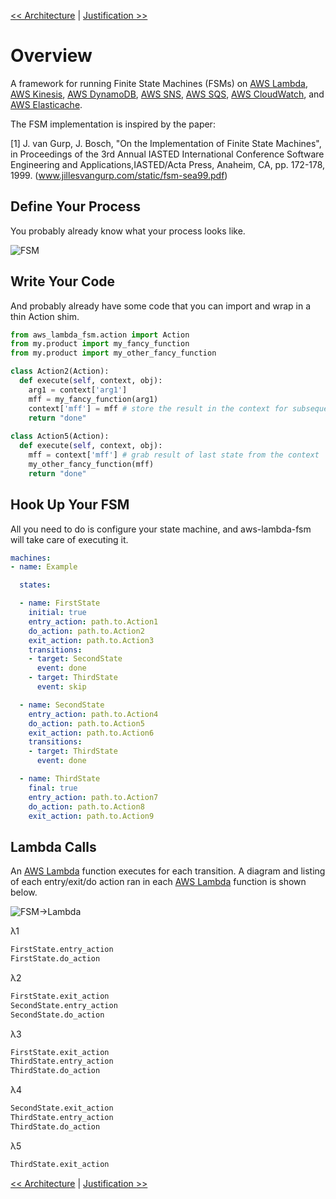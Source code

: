 <!--
Copyright 2016-2018 Workiva Inc.

Licensed under the Apache License, Version 2.0 (the "License");
you may not use this file except in compliance with the License.
You may obtain a copy of the License at

    http://www.apache.org/licenses/LICENSE-2.0

Unless required by applicable law or agreed to in writing, software
distributed under the License is distributed on an "AS IS" BASIS,
WITHOUT WARRANTIES OR CONDITIONS OF ANY KIND, either express or implied.
See the License for the specific language governing permissions and
limitations under the License.
-->

[<< Architecture](ARCHITECTURE.md) | [Justification >>](JUSTIFICATION.md)

# Overview

A framework for running Finite State Machines (FSMs) on 
[AWS Lambda](https://aws.amazon.com/lambda/),
[AWS Kinesis](https://aws.amazon.com/kinesis/), 
[AWS DynamoDB](https://aws.amazon.com/dynamodb/),
[AWS SNS](https://aws.amazon.com/sns/),
[AWS SQS](https://aws.amazon.com/sqs/),
[AWS CloudWatch](https://aws.amazon.com/cloudwatch/), 
and [AWS Elasticache](https://aws.amazon.com/elasticache/). 

The FSM implementation is inspired by the paper:

[1] J. van Gurp, J. Bosch, "On the Implementation of Finite State Machines", in Proceedings of the 3rd Annual IASTED
    International Conference Software Engineering and Applications,IASTED/Acta Press, Anaheim, CA, pp. 172-178, 1999.
    (www.jillesvangurp.com/static/fsm-sea99.pdf)

## Define Your Process

You probably already know what your process looks like.

![FSM](https://chart.googleapis.com/chart?cht=gv&chl=digraph+G+%7B%0Alabel%3D%22overview%22%0Alabelloc%3D%22t%22%0A%22__start__%22+%5Blabel%3D%22start%22%2Cshape%3Dcircle%2Cstyle%3Dfilled%2Cfillcolor%3Dblack%2Cfontcolor%3Dwhite%2Cfontsize%3D9%5D%3B%0A%22__end__%22+%5Blabel%3D%22end%22%2Cshape%3Ddoublecircle%2Cstyle%3Dfilled%2Cfillcolor%3Dblack%2Cfontcolor%3Dwhite%2Cfontsize%3D9%5D%3B%0A%22FirstState%22+%5Bshape%3DMrecord%2Clabel%3D%22%7BFirstState%7Centry%2F+Action1%5Cldo%2F+Action2%5Clexit%2F+Action3%7D%22%5D%3B%0A%22__start__%22+-%3E+%22FirstState%22%0A%22FirstState%22+-%3E+%22SecondState%22+%5Blabel%3D%22done%22%5D%3B%0A%22FirstState%22+-%3E+%22ThirdState%22+%5Blabel%3D%22skip%22%5D%3B%0A%22SecondState%22+%5Bshape%3DMrecord%2Clabel%3D%22%7BSecondState%7Centry%2F+Action4%5Cldo%2F+Action5%5Clexit%2F+Action6%7D%22%5D%3B%0A%22SecondState%22+-%3E+%22ThirdState%22+%5Blabel%3D%22done%22%5D%3B%0A%22ThirdState%22+%5Bshape%3DMrecord%2Clabel%3D%22%7BThirdState%7Centry%2F+Action7%5Cldo%2F+Action8%5Clexit%2F+Action9%7D%22%5D%3B%0A%22ThirdState%22+-%3E+%22__end__%22%0A%7D)

## Write Your Code

And probably already have some code that you can import and wrap in a thin Action shim.

```python
from aws_lambda_fsm.action import Action
from my.product import my_fancy_function
from my.product import my_other_fancy_function

class Action2(Action):
  def execute(self, context, obj):
    arg1 = context['arg1']
    mff = my_fancy_function(arg1)
    context['mff'] = mff # store the result in the context for subsequent states
    return "done"
    
class Action5(Action):
  def execute(self, context, obj):
    mff = context['mff'] # grab result of last state from the context
    my_other_fancy_function(mff)
    return "done"
```

## Hook Up Your FSM

All you need to do is configure your state machine, and aws-lambda-fsm will take care of executing it.

```yaml
machines:
- name: Example

  states:

  - name: FirstState
    initial: true
    entry_action: path.to.Action1
    do_action: path.to.Action2
    exit_action: path.to.Action3
    transitions:
    - target: SecondState
      event: done
    - target: ThirdState
      event: skip

  - name: SecondState
    entry_action: path.to.Action4
    do_action: path.to.Action5
    exit_action: path.to.Action6
    transitions:
    - target: ThirdState
      event: done

  - name: ThirdState
    final: true
    entry_action: path.to.Action7
    do_action: path.to.Action8
    exit_action: path.to.Action9
```
        
## Lambda Calls

An [AWS Lambda](https://aws.amazon.com/lambda/) function executes for each transition. A diagram and listing of each 
entry/exit/do action ran in each [AWS Lambda](https://aws.amazon.com/lambda/) function is shown below.

![FSM->Lambda](https://chart.googleapis.com/chart?cht=gv&chl=digraph+G+%7B%0Alabel%3D%22overview%22%0Alabelloc%3D%22t%22%0A%22__start__%22+%5Blabel%3D%22start%22%2Cshape%3Dcircle%2Cstyle%3Dfilled%2Cfillcolor%3Dblack%2Cfontcolor%3Dwhite%2Cfontsize%3D9%5D%3B%0A%22FirstState%22+%5Bshape%3DMrecord%2Clabel%3D%22%7BFirstState%7Centry%2F+Action1%5Cldo%2F+Action2%5Clexit%2F+Action3%7D%22%5D%3B%0A%22__start__%22+-%3E+%22FirstState%22+%5Blabel%3D%22%28%CE%BB1%29+%22%5D%0A%22FirstState%22+-%3E+%22SecondState%22+%5Blabel%3D%22%28%CE%BB2%29+done%22%5D%3B%0A%22FirstState%22+-%3E+%22ThirdState%22+%5Blabel%3D%22%28%CE%BB3%29+skip%22%5D%3B%0A%22SecondState%22+%5Bshape%3DMrecord%2Clabel%3D%22%7BSecondState%7Centry%2F+Action4%5Cldo%2F+Action5%5Clexit%2F+Action6%7D%22%5D%3B%0A%22SecondState%22+-%3E+%22ThirdState%22+%5Blabel%3D%22%28%CE%BB4%29+done%22%5D%3B%0A%22ThirdState%22+%5Bshape%3DMrecord%2Clabel%3D%22%7BThirdState%7Centry%2F+Action7%5Cldo%2F+Action8%5Clexit%2F+Action9%7D%22%5D%3B%0A%22ThirdState%22+-%3E+%22__end__%22+%5Blabel%3D%22%28%CE%BB5%29+%22%5D%0A%22__end__%22+%5Blabel%3D%22end%22%2Cshape%3Ddoublecircle%2Cstyle%3Dfilled%2Cfillcolor%3Dblack%2Cfontcolor%3Dwhite%2Cfontsize%3D9%5D%3B%0A%7D)

λ1

```python
FirstState.entry_action
FirstState.do_action
```
 
λ2

```python
FirstState.exit_action
SecondState.entry_action 
SecondState.do_action
```
    
λ3

```python
FirstState.exit_action
ThirdState.entry_action 
ThirdState.do_action
```
  
λ4

```python
SecondState.exit_action
ThirdState.entry_action 
ThirdState.do_action
```
 
λ5

```python
ThirdState.exit_action
```
 
[<< Architecture](ARCHITECTURE.md) | [Justification >>](JUSTIFICATION.md)
